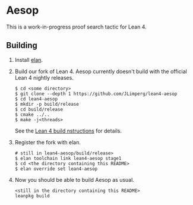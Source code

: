 # Aesop

This is a work-in-progress proof search tactic for Lean 4.

## Building

1. Install [elan](https://github.com/leanprover/elan).
2. Build our fork of Lean 4. Aesop currently doesn't build with the official
   Lean 4 nightly releases.

   ```
   $ cd <some directory>
   $ git clone --depth 1 https://github.com/JLimperg/lean4-aesop
   $ cd lean4-aesop
   $ mkdir -p build/release
   $ cd build/release
   $ cmake ../..
   $ make -j<threads>
   ```

   See the [Lean 4 build
   nstructions](https://leanprover.github.io/lean4/doc/make/index.html) for
   details.
3. Register the fork with elan.

   ```
   # still in lean4-aesop/build/release>
   $ elan toolchain link lean4-aesop stage1
   $ cd <the directory containing this README>
   $ elan override set lean4-aesop
   ```
4. Now you should be able to build Aesop as usual.

   ```
   <still in the directory containing this README>
   leanpkg build
   ```

